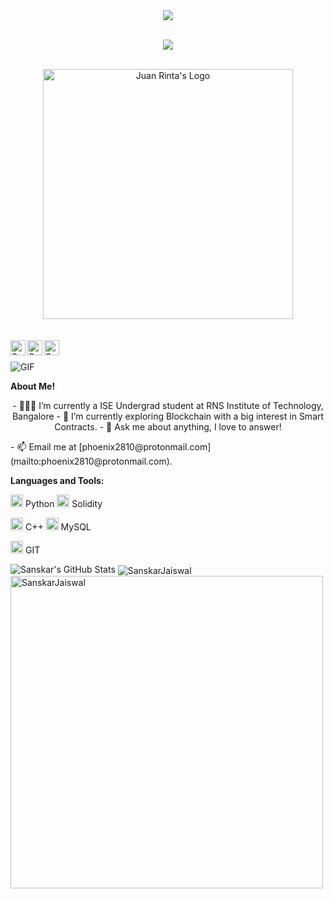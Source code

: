 <p align="center">
 <br><br>
 <img src="https://readme-typing-svg.herokuapp.com/?lines=Hey,+I'm+Juan+Rinta!!&center=true&width=360&height=30"><br>
</p>
<p align="center">
 <br>
 <img src="https://readme-typing-svg.herokuapp.com/?lines=Welcome+to+my+Github+Profile!!&center=true&width=360&height=30">
 <br><br>
</p>
<div align="center">
  <img align="center" alt="Juan Rinta's Logo" width="400px" src="https://i.imgur.com/YS3w9Vu.jpg" />
</div>

<br/>
<br/>

<a href="https://www.linkedin.com/in/juancastillor/">
  <img align="left" alt="Sanskar's LinkedIn" width="24px" src="https://img.icons8.com/nolan/96/linkedin.png" />
</a>
<a href="https://www.instagram.com/j.sanskarr/">
  <img align="left" alt="Sanskar's Instagram" width="24px" src="https://img.icons8.com/nolan/96/instagram-new.png" />
</a>
<a href="https://twitter.com/TitanWithKagune">
  <img align="left" alt="Sanskar's Twitter" width="24px" src="https://img.icons8.com/nolan/96/twitter.png" />
</a>

<br/>
<br/>

<img align="center" alt="GIF" src="https://media.giphy.com/media/LmNwrBhejkK9EFP504/giphy.gif" />

**About Me!**

<p align="center">
- 👨🏽‍💻 I’m currently a ISE Undergrad student at RNS Institute of Technology, Bangalore
- 🌱 I’m currently exploring Blockchain with a big interest in Smart Contracts. 
- 💬 Ask me about anything, I love to answer!
</p>
- 📫 Email me at [phoenix2810@protonmail.com](mailto:phoenix2810@protonmail.com).




**Languages and Tools:**  


<code><img height="20" src="https://img.icons8.com/nolan/96/python.png"></code> Python
<code><img height="20" src="https://img.icons8.com/nolan/96/ethereum.png"></code> Solidity

<code><img height="20" src="https://img.icons8.com/nolan/96/c-plus-plus.png"></code> C++
<code><img height="20" src="https://img.icons8.com/nolan/96/sql.png"></code> MySQL

<code><img height="20" src="https://img.icons8.com/nolan/96/git.png"></code> GIT

<img src="https://github-readme-stats.vercel.app/api?username=sanskarjaiswal2001&show_icons=true&hide_border=true&count_private=true&theme=shades-of-purple&icon_color=fad000" alt="Sanskar's GitHub Stats">
<img align="center" src="https://github-readme-streak-stats.herokuapp.com/?user=sanskarjaiswal2001&count_private=true&theme=radical" alt="SanskarJaiswal" />
<img align="center" width=500 src="https://github-readme-stats.vercel.app/api/top-langs/?username=sanskarjaiswal2001&count_private=true&theme=radical" alt="SanskarJaiswal" />